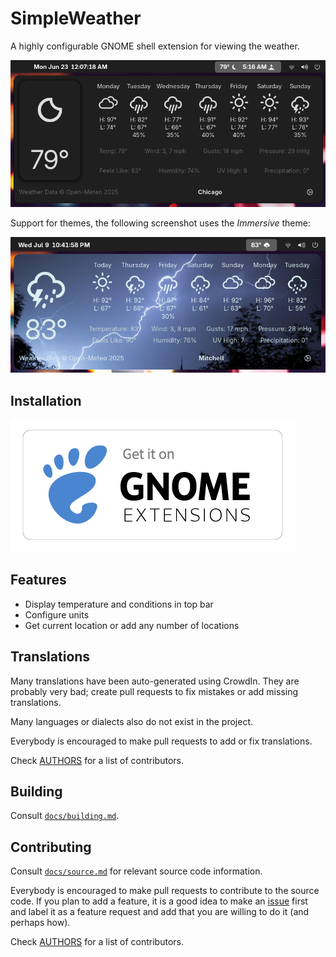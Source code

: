 # SimpleWeather

A highly configurable GNOME shell extension for viewing the weather.

![Screenshot](./docs/screenshot.png)

Support for themes, the following screenshot uses the *Immersive* theme:

![Immersive Theme Screenshot](./docs/immersivescreenshot.png)

## Installation

[![Get on GNOME Extensions](./docs/ego.png)](https://extensions.gnome.org/extension/8261/simpleweather/)

## Features

- Display temperature and conditions in top bar
- Configure units
- Get current location or add any number of locations

## Translations

Many translations have been auto-generated using CrowdIn.
They are probably very bad; create pull requests to fix mistakes
or add missing translations.

Many languages or dialects also do not exist in the project.

Everybody is encouraged to make pull requests to add or fix
translations.

Check [AUTHORS](./AUTHORS.md) for a list of contributors.

## Building

Consult [`docs/building.md`](./docs/building.md).

## Contributing

Consult [`docs/source.md`](./docs/source.md) for relevant
source code information.

Everybody is encouraged to make pull requests to contribute
to the source code. If you plan to add a feature, it is a good
idea to make an [issue](https://github.com/romanlefler/SimpleWeather/issues)
first and label it as a feature request and add that you are willing
to do it (and perhaps how).

Check [AUTHORS](./AUTHORS.md) for a list of contributors.


